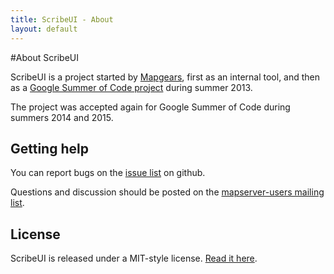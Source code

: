 ```yaml
---
title: ScribeUI - About
layout: default
---
```


#About ScribeUI

ScribeUI is a project started by [Mapgears](http://mapgears.com), first as an internal tool, and then as a [Google Summer of Code project](http://www.google-melange.com/gsoc/project/google/gsoc2013/jlapointe/4001) during summer 2013.


The project was accepted again for Google Summer of Code during summers 2014 and 2015.

## Getting help

You can report bugs on the [issue list](https://github.com/mapgears/scribeui/issues?state=open) on github.

Questions and discussion should be posted on the [mapserver-users mailing list](http://www.mapserver.org/community/lists.html).

## License

ScribeUI is released under a MIT-style license. [Read it here](license.html).
